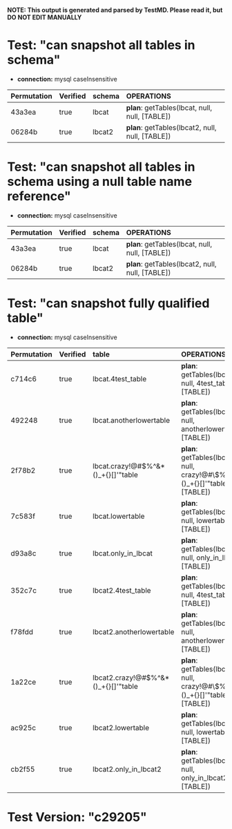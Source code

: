 **NOTE: This output is generated and parsed by TestMD. Please read it, but DO NOT EDIT MANUALLY**

# Test: "can snapshot all tables in schema" #

- **connection:** mysql caseInsensitive

| Permutation | Verified | schema | OPERATIONS
| :---------- | :------- | :----- | :------
| 43a3ea      | true     | lbcat  | **plan**: getTables(lbcat, null, null, [TABLE])
| 06284b      | true     | lbcat2 | **plan**: getTables(lbcat2, null, null, [TABLE])

# Test: "can snapshot all tables in schema using a null table name reference" #

- **connection:** mysql caseInsensitive

| Permutation | Verified | schema | OPERATIONS
| :---------- | :------- | :----- | :------
| 43a3ea      | true     | lbcat  | **plan**: getTables(lbcat, null, null, [TABLE])
| 06284b      | true     | lbcat2 | **plan**: getTables(lbcat2, null, null, [TABLE])

# Test: "can snapshot fully qualified table" #

- **connection:** mysql caseInsensitive

| Permutation | Verified | table                                | OPERATIONS
| :---------- | :------- | :----------------------------------- | :------
| c714c6      | true     | lbcat.4test_table                    | **plan**: getTables(lbcat, null, 4test\_table, [TABLE])
| 492248      | true     | lbcat.anotherlowertable              | **plan**: getTables(lbcat, null, anotherlowertable, [TABLE])
| 2f78b2      | true     | lbcat.crazy!@#\$%^&*()_+{}[]'"table  | **plan**: getTables(lbcat, null, crazy!@#\\$\%^&*()\_+{}[]'"table, [TABLE])
| 7c583f      | true     | lbcat.lowertable                     | **plan**: getTables(lbcat, null, lowertable, [TABLE])
| d93a8c      | true     | lbcat.only_in_lbcat                  | **plan**: getTables(lbcat, null, only\_in\_lbcat, [TABLE])
| 352c7c      | true     | lbcat2.4test_table                   | **plan**: getTables(lbcat2, null, 4test\_table, [TABLE])
| f78fdd      | true     | lbcat2.anotherlowertable             | **plan**: getTables(lbcat2, null, anotherlowertable, [TABLE])
| 1a22ce      | true     | lbcat2.crazy!@#\$%^&*()_+{}[]'"table | **plan**: getTables(lbcat2, null, crazy!@#\\$\%^&*()\_+{}[]'"table, [TABLE])
| ac925c      | true     | lbcat2.lowertable                    | **plan**: getTables(lbcat2, null, lowertable, [TABLE])
| cb2f55      | true     | lbcat2.only_in_lbcat2                | **plan**: getTables(lbcat2, null, only\_in\_lbcat2, [TABLE])

# Test Version: "c29205" #